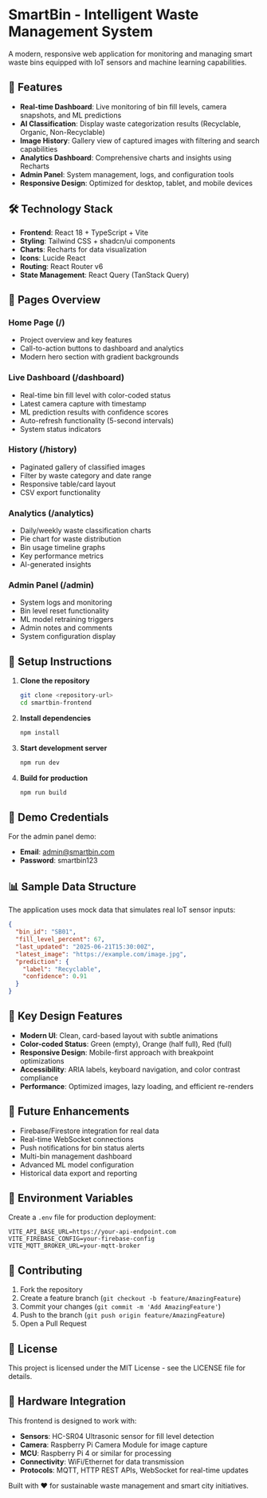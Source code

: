 
# SmartBin - Intelligent Waste Management System

A modern, responsive web application for monitoring and managing smart waste bins equipped with IoT sensors and machine learning capabilities.

## 🚀 Features

- **Real-time Dashboard**: Live monitoring of bin fill levels, camera snapshots, and ML predictions
- **AI Classification**: Display waste categorization results (Recyclable, Organic, Non-Recyclable)
- **Image History**: Gallery view of captured images with filtering and search capabilities  
- **Analytics Dashboard**: Comprehensive charts and insights using Recharts
- **Admin Panel**: System management, logs, and configuration tools
- **Responsive Design**: Optimized for desktop, tablet, and mobile devices

## 🛠️ Technology Stack

- **Frontend**: React 18 + TypeScript + Vite
- **Styling**: Tailwind CSS + shadcn/ui components
- **Charts**: Recharts for data visualization
- **Icons**: Lucide React
- **Routing**: React Router v6
- **State Management**: React Query (TanStack Query)

## 📱 Pages Overview

### Home Page (/)
- Project overview and key features
- Call-to-action buttons to dashboard and analytics
- Modern hero section with gradient backgrounds

### Live Dashboard (/dashboard)
- Real-time bin fill level with color-coded status
- Latest camera capture with timestamp
- ML prediction results with confidence scores
- Auto-refresh functionality (5-second intervals)
- System status indicators

### History (/history)
- Paginated gallery of classified images
- Filter by waste category and date range
- Responsive table/card layout
- CSV export functionality

### Analytics (/analytics)
- Daily/weekly waste classification charts
- Pie chart for waste distribution
- Bin usage timeline graphs
- Key performance metrics
- AI-generated insights

### Admin Panel (/admin)
- System logs and monitoring
- Bin level reset functionality
- ML model retraining triggers
- Admin notes and comments
- System configuration display

## 🔧 Setup Instructions

1. **Clone the repository**
   ```bash
   git clone <repository-url>
   cd smartbin-frontend
   ```

2. **Install dependencies**
   ```bash
   npm install
   ```

3. **Start development server**
   ```bash
   npm run dev
   ```

4. **Build for production**
   ```bash
   npm run build
   ```

## 🔐 Demo Credentials

For the admin panel demo:
- **Email**: admin@smartbin.com
- **Password**: smartbin123

## 📊 Sample Data Structure

The application uses mock data that simulates real IoT sensor inputs:

```json
{
  "bin_id": "SB01",
  "fill_level_percent": 67,
  "last_updated": "2025-06-21T15:30:00Z",
  "latest_image": "https://example.com/image.jpg",
  "prediction": {
    "label": "Recyclable",
    "confidence": 0.91
  }
}
```

## 🌟 Key Design Features

- **Modern UI**: Clean, card-based layout with subtle animations
- **Color-coded Status**: Green (empty), Orange (half full), Red (full)
- **Responsive Design**: Mobile-first approach with breakpoint optimizations
- **Accessibility**: ARIA labels, keyboard navigation, and color contrast compliance
- **Performance**: Optimized images, lazy loading, and efficient re-renders

## 🔮 Future Enhancements

- Firebase/Firestore integration for real data
- Real-time WebSocket connections
- Push notifications for bin status alerts
- Multi-bin management dashboard
- Advanced ML model configuration
- Historical data export and reporting

## 📝 Environment Variables

Create a `.env` file for production deployment:

```env
VITE_API_BASE_URL=https://your-api-endpoint.com
VITE_FIREBASE_CONFIG=your-firebase-config
VITE_MQTT_BROKER_URL=your-mqtt-broker
```

## 🤝 Contributing

1. Fork the repository
2. Create a feature branch (`git checkout -b feature/AmazingFeature`)
3. Commit your changes (`git commit -m 'Add AmazingFeature'`)
4. Push to the branch (`git push origin feature/AmazingFeature`)
5. Open a Pull Request

## 📄 License

This project is licensed under the MIT License - see the LICENSE file for details.

## 🎯 Hardware Integration

This frontend is designed to work with:
- **Sensors**: HC-SR04 Ultrasonic sensor for fill level detection
- **Camera**: Raspberry Pi Camera Module for image capture
- **MCU**: Raspberry Pi 4 or similar for processing
- **Connectivity**: WiFi/Ethernet for data transmission
- **Protocols**: MQTT, HTTP REST APIs, WebSocket for real-time updates

Built with ❤️ for sustainable waste management and smart city initiatives.

